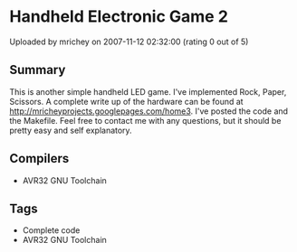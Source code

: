 # Handheld Electronic Game 2

Uploaded by mrichey on 2007-11-12 02:32:00 (rating 0 out of 5)

## Summary

This is another simple handheld LED game. I've implemented Rock, Paper, Scissors. A complete write up of the hardware can be found at <http://mricheyprojects.googlepages.com/home3>. I've posted the code and the Makefile. Feel free to contact me with any questions, but it should be pretty easy and self explanatory.

## Compilers

- AVR32 GNU Toolchain

## Tags

- Complete code
- AVR32 GNU Toolchain
